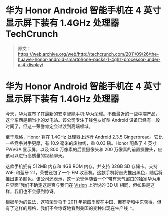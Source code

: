 # 华为 Honor Android 智能手机在 4 英寸显示屏下装有 1.4GHz 处理器 TechCrunch

> 原文：<https://web.archive.org/web/http://techcrunch.com/2011/09/26/the-huawei-honor-android-smartphone-packs-1-4ghz-processor-under-a-4-display/>

# 华为 Honor Android 智能手机在 4 英寸显示屏下装有 1.4GHz 处理器

今天，华为宣布了其最新的安卓智能手机:华为荣耀。不像最近的一些中端产品，这个东西是相当小的发电站。该公司专注于钱包友好型 Android 设备已经有一段时间了，但这一荣誉肯定会过渡到高端领域。

至于规格，Honor 将在 1.4GHz 处理器上运行 Android 2.3.5 Gingerbread。它比一些竞争对手更厚，有 10.9 毫米的废物线，重 0.03 磅。Honor 配备了 4 英寸 FWVGA 显示屏，以及 800 万像素的后置摄像头和 200 万像素的前置摄像头，应该可以进行高质量的视频聊天。

这款手机拥有 512MB 内存和 4GB ROM 内存，并支持 32GB SD 存储卡。支持 WiFi 和蓝牙 2.1，荣誉还包了一个 FM 收音机。这款手机将首先推出黑色，随后将推出更多颜色。该公司还表示，这一荣誉伴随着一个“带有天气窗口的独家华为用户界面”我们不确定这是否与我们在 [Vision](https://web.archive.org/web/20230204220002/https://techcrunch.com/2011/08/03/huawei-announces-the-vision-smartphone-with-new-3d-user-interface/) 上所说的 3D UI 相同，但如果是这样，我们也不会感到惊讶。

根据华为的说法，这项荣誉将于 2011 年第四季度在中国、俄罗斯和中东获得，但有了这样的规格，我们不会惊讶地看到美国的变种出现在生产线上。
